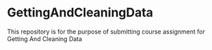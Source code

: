 # GettingAndCleaningData
This repository is for the purpose of submitting course assignment for Getting And Cleaning Data
